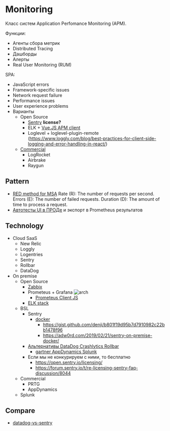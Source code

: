 # Monitoring 

Класс систем Application Perfomance Monitoring (APM).

Функции:

- Агенты сбора метрик
- Distributed Tracing
- Дашборды
- Алерты
- Real User Monitoring (RUM)

SPA:
- JavaScript errors
- Framework-specific issues
- Network request failure
- Performance issues
- User experience problems
- Варианты
	- Open Source
		- [Sentry](https://geekflare.com/frontend-web-monitoring/) __license?__
		- ELK + [Vue.JS APM client](https://www.elastic.co/guide/en/apm/agent/rum-js/master/vue-integration.html)
		- Loglevel +  loglevel-plugin-remote (https://www.loggly.com/blog/best-practices-for-client-side-logging-and-error-handling-in-react/)
	- [Commercial](https://geekflare.com/frontend-web-monitoring/)
		- LogRocket 
		- Airbrake
		- Raygun

## Pattern

- [RED method for MSA](https://thenewstack.io/monitoring-microservices-red-method/)
Rate (R): The number of requests per second.
Errors (E): The number of failed requests.
Duration (D): The amount of time to process a request.
- [Автотесты UI в ПРОДе](https://nedmcclain.medium.com/frontend-monitoring-with-prometheus-38f798406125) и экспорт в Prometheus результатов

## Technology

- Cloud SaaS
	- New Relic
	- Loggly 
	- Logentries
	- Sentry 	
	- Rollbar 
	- DataDog
- On premise
	- Open Source
		- [Zabbix](monitoring/zabbix.md)
		- Prometeus + Grafana
		![arch](https://prometheus.io/assets/architecture.png)
			- [Prometeus Client JS](https://github.com/weaveworks/promjs)
		- [ELK stack](monitoring/elk.md)
	- BSL
		- Sentry
			- [docker](https://develop.sentry.dev/self-hosted/)
				- https://gist.github.com/denji/b801f19d95b7d7910982c22bb1478f96
				- https://adw0rd.com/2019/02/21/sentry-on-premise-docker/
		- [Альтернативы DataDog Crashlytics Rollbar](https://stackshare.io/sentry#alternatives)
			- [gartner AppDynamics Splunk](https://www.gartner.com/reviews/market/application-performance-monitoring-and-observability/vendor/sentry/product/sentry/alternatives)
		- Если мы не конкурируем с ними, то бесплатно
			- https://open.sentry.io/licensing/
			- https://forum.sentry.io/t/re-licensing-sentry-faq-discussion/8044
	- Commercial
		- PRTG
		- AppDynamics	
	- Splunk

## Compare

- [datadog-vs-sentry](https://stackshare.io/stackups/datadog-vs-sentry)
